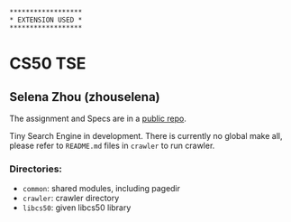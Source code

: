 ```
******************
* EXTENSION USED *
******************
```

# CS50 TSE
## Selena Zhou (zhouselena)

The assignment and Specs are in a [public repo](https://github.com/CS50Spring2023/labs/tse).

Tiny Search Engine in development.
There is currently no global make all, please refer to `README.md` files in `crawler` to run crawler.

### Directories:
* `common`: shared modules, including pagedir
* `crawler`: crawler directory
* `libcs50`: given libcs50 library